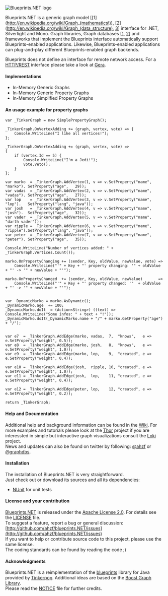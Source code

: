 ![Blueprints.NET logo](/ahzf/blueprints.NET/raw/master/doc/blueprints.NET-logo.png)

Blueprints.NET is a generic graph model [[1](http://en.wikipedia.org/wiki/Graph_(mathematics\)), 
[2](http://en.wikipedia.org/wiki/Graph_(data_structure), [3](http://en.wikipedia.org/wiki/Graph_theory)] 
interface for .NET, Silverlight and Mono. Graph libraries, Graph databases 
[[1](http://en.wikipedia.org/wiki/Graph_database), [2](http://www.graph-database.org)] and frameworks 
that implement the Blueprints interface automatically support Blueprints-enabled applications. Likewise, 
Blueprints-enabled applications can plug-and-play different Blueprints-enabled graph backends.

Blueprints does not define an interface for remote network access. For a
[HTTP/REST](http://en.wikipedia.org/wiki/Representational_State_Transfer) interface please take a look
at [Gera](http://github.com/ahzf/Gera).

#### Implementations

* In-Memory Generic Graphs
* In-Memory Generic Property Graphs
* In-Memory Simplified Property Graphs

#### An usage example for property graphs

    var _TinkerGraph = new SimplePropertyGraph();

    _TinkerGraph.OnVertexAdding += (graph, vertex, vote) => {
        Console.WriteLine("I like all vertices!");
    };

    _TinkerGraph.OnVertexAdding += (graph, vertex, vote) =>
    {
        if (vertex.Id == 5) {
            Console.WriteLine("I'm a Jedi!");
            vote.Veto();
        }
    };

    var marko  = _TinkerGraph.AddVertex(1, v => v.SetProperty("name", "marko"). SetProperty("age",   29));
    var vadas  = _TinkerGraph.AddVertex(2, v => v.SetProperty("name", "vadas"). SetProperty("age",   27));
    var lop    = _TinkerGraph.AddVertex(3, v => v.SetProperty("name", "lop").   SetProperty("lang", "java"));
    var josh   = _TinkerGraph.AddVertex(4, v => v.SetProperty("name", "josh").  SetProperty("age",   32));
    var vader  = _TinkerGraph.AddVertex(5, v => v.SetProperty("name", "darth vader"));
    var ripple = _TinkerGraph.AddVertex(6, v => v.SetProperty("name", "ripple").SetProperty("lang", "java"));
    var peter  = _TinkerGraph.AddVertex(7, v => v.SetProperty("name", "peter"). SetProperty("age",   35));

    Console.WriteLine("Number of vertices added: " + _TinkerGraph.Vertices.Count());

    marko.OnPropertyChanging += (sender, Key, oldValue, newValue, vote) =>
        Console.WriteLine("'" + Key + "' property changing: '" + oldValue + "' -> '" + newValue + "'");

    marko.OnPropertyChanged  += (sender, Key, oldValue, newValue)       =>
        Console.WriteLine("'" + Key + "' property changed: '"  + oldValue + "' -> '" + newValue + "'");


    var _DynamicMarko = marko.AsDynamic();
    _DynamicMarko.age  += 100;
    _DynamicMarko.doIt  = (Action<String>) ((text) => Console.WriteLine("Some infos: " + text + "!"));
    _DynamicMarko.doIt(_DynamicMarko.name + "/" + marko.GetProperty("age") + "/");


    var e7  = _TinkerGraph.AddEdge(marko, vadas,  7,  "knows",   e => e.SetProperty("weight", 0.5));
    var e8  = _TinkerGraph.AddEdge(marko, josh,   8,  "knows",   e => e.SetProperty("weight", 1.0));
    var e9  = _TinkerGraph.AddEdge(marko, lop,    9,  "created", e => e.SetProperty("weight", 0.4));

    var e10 = _TinkerGraph.AddEdge(josh,  ripple, 10, "created", e => e.SetProperty("weight", 1.0));
    var e11 = _TinkerGraph.AddEdge(josh,  lop,    11, "created", e => e.SetProperty("weight", 0.4));

    var e12 = _TinkerGraph.AddEdge(peter, lop,    12, "created", e => e.SetProperty("weight", 0.2));

    return _TinkerGraph;


#### Help and Documentation

Additional help and background information can be found in the [Wiki](http://github.com/ahzf/blueprints.NET/wiki).
For more examples and tutorials please look at the [Thor](http://github.com/ahzf/Thor) project if you are interessted
in simple but interactive graph visualizations consult the [Loki](http://github.com/ahzf/Loki) project.    
News and updates can also be found on twitter by following: [@ahzf](http://www.twitter.com/ahzf) or [@graphdbs](http://www.twitter.com/graphdbs).

#### Installation

The installation of Blueprints.NET is very straightforward.    
Just check out or download its sources and all its dependencies:

- [NUnit](http://www.nunit.org/) for unit tests

#### License and your contribution

[Blueprints.NET](http://github.com/ahzf/blueprints.NET) is released under the [Apache License 2.0](http://www.apache.org/licenses/LICENSE-2.0). For details see the [LICENSE](/ahzf/blueprints.NET/blob/master/LICENSE) file.    
To suggest a feature, report a bug or general discussion: [http://github.com/ahzf/blueprints.NET/issues](http://github.com/ahzf/blueprints.NET/issues)    
If you want to help or contribute source code to this project, please use the same license.   
The coding standards can be found by reading the code ;)

#### Acknowledgments

Blueprints.NET is a reimplementation of the [blueprints](http://github.com/tinkerpop/blueprints) library for Java
provided by [Tinkerpop](http://tinkerpop.com). Additional ideas are based on the [Boost Graph Library](http://www.boost.org/doc/libs/1_47_0/libs/graph/doc/index.html).    
Please read the [NOTICE](/ahzf/blueprints.NET/blob/master/NOTICE) file for further credits.
